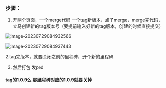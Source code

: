 ### 步骤：

1. 开两个页面，一个merge代码 一个tag新版本，点了merge，merge完代码，立马创建新的tag版本号（要提前输入好新的tag版本，创建的时候直接提交）

![image-20230729084932566](https://github.com/hylsss/studyRecord/assets/62007319/57fddcd4-7bca-4919-b850-0f44b3daaaa1)

![image-20230729084937443](https://github.com/hylsss/studyRecord/assets/62007319/ce9acd7b-4179-4407-a2a5-e3a1d6c3415b)

2.tag完版本，就要关闭之前的里程碑，开个新的里程碑

3. 然后打包 发prd

#### tag的1.0.9么 那里程碑对应的1.0.9就要关掉

